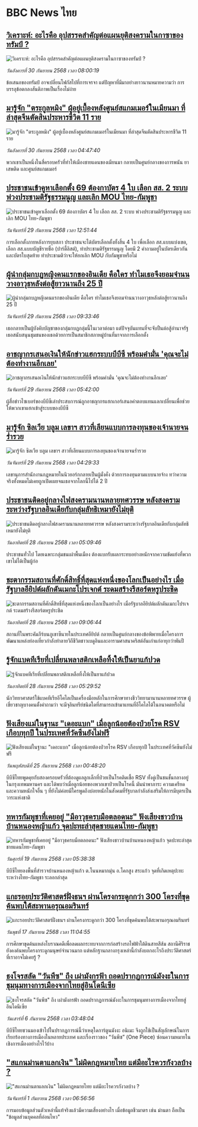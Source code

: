 # BBC News ไทย## [วิเคราะห์: อะไรคือ อุปสรรคสำคัญต่อแผนยุติสงครามในกาซาของทรัมป์ ?](https://www.bbc.com/thai/articles/ckgzw8vjjz4o?at_medium=RSS&at_campaign=rss?at_campaign=githubrss)![วิเคราะห์: อะไรคือ อุปสรรคสำคัญต่อแผนยุติสงครามในกาซาของทรัมป์ ?](https://ichef.bbci.co.uk/ace/ws/240/cpsprodpb/ed3e/live/8f22f550-9d9b-11f0-92db-77261a15b9d2.jpg)_วันอังคารที่ 30 กันยายน 2568 เวลา 08:00:19_ข้อเสนอของทรัมป์ อาจเปลี่ยนโฟกัสไปที่การเจรจา แต่ปัญหาที่มีมาอย่างยาวนานหมายความว่า การบรรลุข้อตกลงสันติภาพเป็นเรื่องไม่ง่าย## [มารู้จัก "ตระกูลหมิง" ผู้อยู่เบื้องหลังศูนย์สแกมเมอร์ในเมียนมา ที่ล่าสุดจีนตัดสินประหารชีวิต 11 ราย ](https://www.bbc.com/thai/articles/c059d0537gzo?at_medium=RSS&at_campaign=rss?at_campaign=githubrss)![มารู้จัก "ตระกูลหมิง" ผู้อยู่เบื้องหลังศูนย์สแกมเมอร์ในเมียนมา ที่ล่าสุดจีนตัดสินประหารชีวิต 11 ราย ](https://ichef.bbci.co.uk/ace/ws/240/cpsprodpb/90e4/live/dedfeba0-9d1b-11f0-aa0c-6923d2781ecc.jpg)_วันอังคารที่ 30 กันยายน 2568 เวลา 04:47:40_พวกเขาเป็นหนึ่งในสี่ครอบครัวที่ทำให้เมืองชายแดนของเมียนมา กลายเป็นศูนย์กลางของการพนัน ยาเสพติด และศูนย์สแกมเมอร์## [ประชาชนเข้าคูหาเลือกตั้ง 69 ต้องกาบัตร 4 ใบ เลือก สส. 2 ระบบ พ่วงประชามติรัฐธรรมนูญ และเลิก MOU ไทย-กัมพูชา](https://www.bbc.com/thai/articles/cqlzglygg3lo?at_medium=RSS&at_campaign=rss?at_campaign=githubrss)![ประชาชนเข้าคูหาเลือกตั้ง 69 ต้องกาบัตร 4 ใบ เลือก สส. 2 ระบบ พ่วงประชามติรัฐธรรมนูญ และเลิก MOU ไทย-กัมพูชา](https://ichef.bbci.co.uk/ace/ws/240/cpsprodpb/2bdf/live/51bb9d60-9d06-11f0-a8fe-677b0b0b2d56.jpg)_วันจันทร์ที่ 29 กันยายน 2568 เวลา 12:51:44_การเลือกตั้งภายหลังการยุบสภา ประชาชนจะได้บัตรเลือกตั้งทั้งสิ้น 4 ใบ เพื่อเลือก สส.แบบแบ่งเขต, เลือก สส.แบบบัญชีรายชื่อ (ปาร์ตี้ลิสต์), ทำประชามติรัฐธรรมนูญ โดยมี 2 คำถามอยู่ในบัตรเดียวกัน และบัตรใบสุดท้าย ทำประชามติว่าจะให้ยกเลิก MOU กับกัมพูชาหรือไม่## [ผู้นำกลุ่มกบฏหญิงคนแรกของอินเดีย คือใคร ทำไมเธอจึงยอมจำนนวางอาวุธหลังต่อสู้ยาวนานถึง 25 ปี](https://www.bbc.com/thai/articles/c87y549q41eo?at_medium=RSS&at_campaign=rss?at_campaign=githubrss)![ผู้นำกลุ่มกบฏหญิงคนแรกของอินเดีย คือใคร ทำไมเธอจึงยอมจำนนวางอาวุธหลังต่อสู้ยาวนานถึง 25 ปี](https://ichef.bbci.co.uk/ace/ws/240/cpsprodpb/1530/live/a3a1f4a0-9539-11f0-84c8-99de564f0440.jpg)_วันจันทร์ที่ 29 กันยายน 2568 เวลา 09:33:46_เธอกลายเป็นผู้บังคับบัญชาของกลุ่มกบฏกลุ่มนี้ในเวลาต่อมา แต่ปัจจุบันแทนที่จะจับปืนต่อสู้อำนาจรัฐ เธอสนับสนุนชุมชนของเธอด้วยการเป็นสมาชิกสภาหมู่บ้านที่มาจากการเลือกตั้ง## [อาชญากรเสนอเงินให้นักข่าวแฮกระบบบีบีซี พร้อมคำมั่น 'คุณจะไม่ต้องทำงานอีกเลย'](https://www.bbc.com/thai/articles/c0knr4r441po?at_medium=RSS&at_campaign=rss?at_campaign=githubrss)![อาชญากรเสนอเงินให้นักข่าวแฮกระบบบีบีซี พร้อมคำมั่น 'คุณจะไม่ต้องทำงานอีกเลย'](https://ichef.bbci.co.uk/ace/ws/240/cpsprodpb/ab6b/live/41344ff0-9784-11f0-a4bc-e5c9e246a537.jpg)_วันจันทร์ที่ 29 กันยายน 2568 เวลา 05:42:00_ผู้สื่อข่าวไซเบอร์ของบีบีซีเล่าประสบการณ์ถูกอาชญากรแฮกเกอร์เสนอค่าตอบแทนแลกเปลี่ยนเพื่อช่วยให้พวกเขาแฮกเข้าสู่ระบบของบีบีซี## [มารู้จัก ซิลเวีย บลูม เลขาฯ สาวที่เลียนแบบการลงทุนของเจ้านายจนร่ำรวย](https://www.bbc.com/thai/articles/cwyrvj5zj01o?at_medium=RSS&at_campaign=rss?at_campaign=githubrss)![มารู้จัก ซิลเวีย บลูม เลขาฯ สาวที่เลียนแบบการลงทุนของเจ้านายจนร่ำรวย](https://ichef.bbci.co.uk/ace/ws/240/cpsprodpb/c893/live/47a662a0-9c62-11f0-b66e-67a4632b8ff2.jpg)_วันจันทร์ที่ 29 กันยายน 2568 เวลา 04:29:33_เลขานุการสำนักงานกฎหมายในนิวยอร์กกลายเป็นผู้มั่งคั่ง ด้วยการลงทุนตามแบบนายจ้าง ทว่าความจริงทั้งหมดไม่เคยถูกเปิดเผยจนเธอจากโลกนี้ไปได้ 2 ปี## [ประชาชนติดอยู่กลางไฟสงครามนานหลายทศวรรษ หลังสงครามระหว่างรัฐบาลอินเดียกับกลุ่มลัทธิเหมายังไม่ยุติ](https://www.bbc.com/thai/articles/cg42gx76dzeo?at_medium=RSS&at_campaign=rss?at_campaign=githubrss)![ประชาชนติดอยู่กลางไฟสงครามนานหลายทศวรรษ หลังสงครามระหว่างรัฐบาลอินเดียกับกลุ่มลัทธิเหมายังไม่ยุติ](https://ichef.bbci.co.uk/ace/ws/240/cpsprodpb/a367/live/daa0c800-990d-11f0-858a-a904eacbef23.jpg)_วันอาทิตย์ที่ 28 กันยายน 2568 เวลา 05:09:46_ประชาชนทั่วไป โดยเฉพาะกลุ่มชนเผ่าพื้นเมือง ต้องแบกรับผลกระทบอย่างหนักจากความขัดแย้งที่พวกเขาไม่ได้เป็นผู้ก่อ## [ชะตากรรมสถานที่ศักดิ์สิทธิ์ที่สุดแห่งหนึ่งของโลกเป็นอย่างไร เมื่อรัฐบาลอียิปต์ผลักดันเมกะโปรเจกต์ ระดมสร้างรีสอร์ตหรูประชิด](https://www.bbc.com/thai/articles/c3drzr022g7o?at_medium=RSS&at_campaign=rss?at_campaign=githubrss)![ชะตากรรมสถานที่ศักดิ์สิทธิ์ที่สุดแห่งหนึ่งของโลกเป็นอย่างไร เมื่อรัฐบาลอียิปต์ผลักดันเมกะโปรเจกต์ ระดมสร้างรีสอร์ตหรูประชิด](https://ichef.bbci.co.uk/ace/ws/240/cpsprodpb/cda7/live/e6f6ba70-88db-11f0-9cf6-cbf3e73ce2b9.jpg)_วันอาทิตย์ที่ 28 กันยายน 2568 เวลา 09:06:44_สถานที่ในพระคัมภีร์บนภูเขาซีนายในประเทศอียิปต์ กลายเป็นศูนย์กลางของข้อพิพาทเมื่อโครงการพัฒนาแหล่งท่องเที่ยวกำลังทำลายวิถีชีวิตชาวเบดูอินและอารามศาสนาคริสต์อันเก่าแก่อายุกว่าพันปี## [รู้จักแบคทีเรียที่เปลี่ยนพลาสติกเหลือทิ้งให้เป็นยาแก้ปวด](https://www.bbc.com/thai/articles/cyv65v8qnrgo?at_medium=RSS&at_campaign=rss?at_campaign=githubrss)![รู้จักแบคทีเรียที่เปลี่ยนพลาสติกเหลือทิ้งให้เป็นยาแก้ปวด](https://ichef.bbci.co.uk/ace/ws/240/cpsprodpb/5330/live/ac20dee0-8c90-11f0-9cf6-cbf3e73ce2b9.jpg)_วันอาทิตย์ที่ 28 กันยายน 2568 เวลา 05:29:52_นักวิทยาศาสตร์ใช้แบคทีเรียอีโคไลเป็นเครื่องมือหลักในการศึกษาทางชีววิทยามานานหลายทศวรรษ
ผู้เชี่ยวชาญบางคนตั้งคำถามว่า จะมีจุลินทรีย์ชนิดใดที่สามารถเข้ามาแทนที่อีโคไลได้ในอนาคตหรือไม่## [ฟังเสียงแม่ในฐานะ "เดอะแบก" เมื่อลูกน้อยต้องป่วยโรค RSV เกือบทุกปี ในประเทศที่วัคซีนยังไม่ฟรี](https://www.bbc.com/thai/articles/cvgvr9m3kg2o?at_medium=RSS&at_campaign=rss?at_campaign=githubrss)![ฟังเสียงแม่ในฐานะ "เดอะแบก" เมื่อลูกน้อยต้องป่วยโรค RSV เกือบทุกปี ในประเทศที่วัคซีนยังไม่ฟรี](https://ichef.bbci.co.uk/ace/ws/240/cpsprodpb/e712/live/3b1666e0-992c-11f0-af62-91486a511a31.jpg)_วันพฤหัสบดีที่ 25 กันยายน 2568 เวลา 00:48:20_บีบีซีไทยพูดคุยกับสองครอบครัวที่ต้องดูแลลูกเล็กที่ป่วยเป็นโรคติดเชื้อ RSV ทั้งคู่เป็นชนชั้นกลางอยู่ในกรุงเทพมหานคร และได้พบว่าเมื่อลูกน้อยของพวกเขาป่วยเป็นโรคนี้ มันนำพาภาระ ความเครียด และความหนักใจอื่น ๆ ที่ยังไม่ค่อยมีใครพูดถึงบ่อยหนักในสังคมที่รัฐบาลกำลังส่งเสริมให้การมีบุตรเป็นวาระแห่งชาติ## [ทหารกัมพูชาที่เคยอยู่ "มีอาวุธครบมือตลอดนะ" ฟังเสียงชาวบ้านบ้านหนองหญ้าแก้ว จุดปะทะล่าสุดชายแดนไทย-กัมพูชา](https://www.bbc.com/thai/articles/c62ldp88l84o?at_medium=RSS&at_campaign=rss?at_campaign=githubrss)![ทหารกัมพูชาที่เคยอยู่ "มีอาวุธครบมือตลอดนะ" ฟังเสียงชาวบ้านบ้านหนองหญ้าแก้ว จุดปะทะล่าสุดชายแดนไทย-กัมพูชา](https://ichef.bbci.co.uk/ace/ws/240/cpsprodpb/d683/live/27625750-951a-11f0-b391-6936825093bd.jpg)_วันศุกร์ที่ 19 กันยายน 2568 เวลา 05:38:38_บีบีซีไทยลงพื้นที่สำรวจบ้านหนองหญ้าแก้ว ต.โนนหมากมุ่น อ.โคกสูง สระแก้ว จุดที่เกิดเหตุปะทะระหว่างไทย-กัมพูชา ระลอกล่าสุด## [แกะรอยประวัติศาสตร์ฝั่งธนฯ ผ่านโครงกระดูกกว่า 300 โครงที่ขุดค้นพบใต้สะพานอรุณอมรินทร์](https://www.bbc.com/thai/articles/cx2r4nl53leo?at_medium=RSS&at_campaign=rss?at_campaign=githubrss)![แกะรอยประวัติศาสตร์ฝั่งธนฯ ผ่านโครงกระดูกกว่า 300 โครงที่ขุดค้นพบใต้สะพานอรุณอมรินทร์](https://ichef.bbci.co.uk/ace/ws/240/cpsprodpb/34a6/live/54b03360-9391-11f0-9cf6-cbf3e73ce2b9.jpg)_วันพุธที่ 17 กันยายน 2568 เวลา 11:04:55_การศึกษาขุดค้นแหล่งโบราณคดีเพื่อลดผลกระทบจากการก่อสร้างรถไฟฟ้าใต้ดินสายสีส้ม สถานีศิริราช ยังคงค้นพบโครงกระดูกมนุษย์จำนวนมาก แต่หลักฐานกลางกรุงเหล่านี้กำลังบอกอะไรถึงประวัติศาสตร์ที่เราอาจไม่เคยรู้ ?## [ธงโจรสลัด "วันพีซ" ถึง เผ่ามังกรฟ้า ถอดปรากฏการณ์มังงะในการชุมนุมทางการเมืองจากไทยสู่อินโดนีเซีย](https://www.bbc.com/thai/articles/cm2123j7vlyo?at_medium=RSS&at_campaign=rss?at_campaign=githubrss)![ธงโจรสลัด "วันพีซ" ถึง เผ่ามังกรฟ้า ถอดปรากฏการณ์มังงะในการชุมนุมทางการเมืองจากไทยสู่อินโดนีเซีย](https://ichef.bbci.co.uk/ace/ws/240/cpsprodpb/5ae3/live/e67034c0-87bc-11f0-84c8-99de564f0440.jpg)_วันเสาร์ที่ 6 กันยายน 2568 เวลา 03:48:04_บีบีซีไทยชวนมองเข้าไปในปรากฏการณ์นี้ว่าเหตุใดการ์ตูนมังงะ อนิเมะ จึงถูกใช้เป็นสัญลักษณ์ในการเรียกร้องทางการเมืองในหลายประเทศ และเรื่องราวของ “วันพีซ” (One Piece)  ซ่อนความหมายในเชิงการเมืองอย่างไรไว้บ้าง## ["สแกนม่านตาแลกเงิน" ไม่ผิดกฎหมายไทย แต่มีอะไรควรกังวลบ้าง ?](https://www.bbc.com/thai/articles/ce83x2zgz4eo?at_medium=RSS&at_campaign=rss?at_campaign=githubrss)!["สแกนม่านตาแลกเงิน" ไม่ผิดกฎหมายไทย แต่มีอะไรควรกังวลบ้าง ?](https://ichef.bbci.co.uk/ace/ws/240/cpsprodpb/2eac/live/cfc707c0-84c0-11f0-9cf6-cbf3e73ce2b9.jpg)_วันจันทร์ที่ 1 กันยายน 2568 เวลา 06:56:56_การมอบข้อมูลส่วนตัวเหล่านี้แท้จริงแล้วมีความเสี่ยงอย่างไร เมื่อข้อมูลชีวมาตร เช่น ม่านตา ถือเป็น "ข้อมูลส่วนบุคคลที่อ่อนไหว"